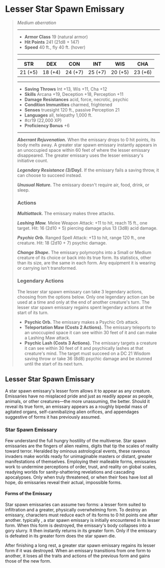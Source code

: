 # Lesser Star Spawn Emissary
>*Medium aberration*
>___
>- **Armor Class** 19 (natural armor)
>- **Hit Points** 241 (21d8 + 147)
>- **Speed** 40 ft., fly 40 ft. (hover)
>___
>|STR|DEX|CON|INT|WIS|CHA|
>|:---:|:---:|:---:|:---:|:---:|:---:|
>|21 (+5)|18 (+4)|24 (+7)|25 (+7)|20 (+5)|23 (+6)|
>___
>- **Saving Throws** Int +13, Wis +11, Cha +12
>- **Skills** Arcana +19, Deception +18, Perception +11
>- **Damage Resistances** acid, force, necrotic, psychic
>- **Condition Immunities** charmed, frightened
>- **Senses** truesight 120 ft., passive Perception 21
>- **Languages** all, telepathy 1,000 ft.
>- #cr19 (22,000 XP)
>- **Proficiency Bonus** +6
>___
>***Aberrant Rejuvenation.*** When the emissary drops to 0 hit points, its body melts away. A greater star spawn emissary instantly appears in an unoccupied space within 60 feet of where the lesser emissary disappeared. The greater emissary uses the lesser emissary's initiative count.  
>
>***Legendary Resistance (3/Day).*** If the emissary fails a saving throw, it can choose to succeed instead.  
>
>***Unusual Nature.*** The emissary doesn't require air, food, drink, or sleep.  
>
>### Actions
>***Multiattack.*** The emissary makes three attacks.  
>
>***Lashing Maw.*** Melee Weapon Attack: +11 to hit, reach 15 ft., one target. Hit: 16 (2d10 + 5) piercing damage plus 13 (3d8) acid damage.  
>
>***Psychic Orb.*** Ranged Spell Attack: +13 to hit, range 120 ft., one creature. Hit: 18 (2d10 + 7) psychic damage.  
>
>***Change Shape.*** The emissary polymorphs into a Small or Medium creature of its choice or back into its true form. Its statistics, other than its size, are the same in each form. Any equipment it is wearing or carrying isn't transformed.  
>
>### Legendary Actions
>The lesser star spawn emissary can take 3 legendary actions, choosing from the options below. Only one legendary action can be used at a time and only at the end of another creature's turn. The lesser star spawn emissary regains spent legendary actions at the start of its turn.
>
>- **Psychic Orb.** The emissary makes a Psychic Orb attack.
>- **Teleportation Maw (Costs 2 Actions).** The emissary teleports to an unoccupied space it can see within 30 feet of it and can make a Lashing Maw attack.
>- **Psychic Lash (Costs 3 Actions).** The emissary targets a creature it can see within 30 feet of it and psychically lashes at that creature's mind. The target must succeed on a DC 21 Wisdom saving throw or take 36 (8d8) psychic damage and be stunned until the start of its next turn.

## Lesser Star Spawn Emissary

A star spawn emissary's lesser form allows it to appear as any creature. Emissaries have no misplaced pride and just as readily appear as people, animals, or other creatures—the more unassuming, the better. Should it reveal its true form, an emissary appears as a roughly bipedal mass of agitated organs, self-cannibalizing alien orifices, and appendages suggestive of forms it has previously assumed.

### Star Spawn Emissary
Few understand the full hungry hostility of the multiverse. Star spawn emissaries are the fingers of alien realms, digits that tip the scales of reality toward terror. Heralded by ominous astrological events, these ravenous invaders make worlds ready for unimaginable masters or distant, greater manifestations of themselves. Employing their malleable forms, emissaries work to undermine perceptions of order, trust, and reality on global scales, readying worlds for sanity-shattering revelations and cascading apocalypses. Only when truly threatened, or when their foes have lost all hope, do emissaries reveal their actual, impossible forms.

#### Forms of the Emissary
Star spawn emissaries can assume two forms: a lesser form suited to infiltration and a greater, physically overwhelming form. To destroy an emissary, characters must reduce each of its forms to 0 hit points one after another. typically , a star spawn emissary is initially encountered in its lesser form. When this form is destroyed, the emissary's body collapses into a gory slurry. It then instantly returns in its greater form. Only if the emissary is defeated in its greater form does the star spawn die.

After finishing a long rest, a greater star spawn emissary regains its lesser form if it was destroyed. When an emissary transitions from one form to another, it loses all the traits and actions of the previous form and gains those of the new form.